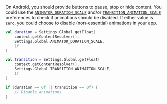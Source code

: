 On Android, you should provide buttons to pause, stop or hide content. You could use the [`ANIMATOR_DURATION_SCALE`](https://developer.android.com/reference/android/provider/Settings.Global#ANIMATOR_DURATION_SCALE) and/or [`TRANSITION_ANIMATION_SCALE`](https://developer.android.com/reference/android/provider/Settings.Global#TRANSITION_ANIMATION_SCALE) preferences to check if animations should be disabled. If either value is `zero`, you could choose to disable (non-essential) animations in your app.

```kotlin
val duration = Settings.Global.getFloat(
    context.getContentResolver(), 
    Settings.Global.ANIMATOR_DURATION_SCALE, 
    1f
)

val transition = Settings.Global.getFloat(
    context.getContentResolver(), 
    Settings.Global.TRANSITION_ANIMATION_SCALE, 
    1f
)

if (duration == 0f || transition == 0f) {
    // Disable animations
}
```
